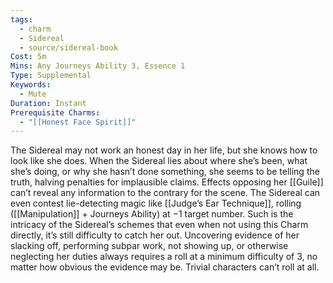 ```yaml
---
tags:
  - charm
  - Sidereal
  - source/sidereal-book
Cost: 5m
Mins: Any Journeys Ability 3, Essence 1
Type: Supplemental
Keywords:
  - Mute
Duration: Instant
Prerequisite Charms:
  - "[[Honest Face Spirit]]"
---
```

The Sidereal may not work an honest day in her life, but she knows how to look like she does. When the Sidereal lies about where she’s been, what she’s doing, or why she hasn’t done something, she seems to be telling the truth, halving penalties for implausible claims. Effects opposing her [[Guile]] can’t reveal any information to the contrary for the scene. The Sidereal can even contest lie-detecting magic like [[Judge’s Ear Technique]], rolling ([[Manipulation]] + Journeys Ability) at −1 target number. Such is the intricacy of the Sidereal’s schemes that even when not using this Charm directly, it’s still difficulty to catch her out. Uncovering evidence of her slacking off, performing subpar work, not showing up, or otherwise neglecting her duties always requires a roll at a minimum difficulty of 3, no matter how obvious the evidence may be. Trivial characters can’t roll at all.